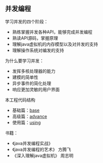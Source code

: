 ## 并发编程

学习并发的四个阶段：
- 熟练掌握并发各种API，能够完成并发编程
- 熟读API源码，掌握原理
- 理解java虚拟机的内存模型以及对并发的支持
- 理解操作系统对编发的支持


为什么要学习并发：
- 发挥多核处理器的能力
- 建模的简单性
- 异步事件的简化处理
- 响应更加灵敏的用户界面

本工程代码结构
- 基础篇：[base](https://github.com/fancychuan/java-learn/tree/master/java-advanced/concurrency/src/main/java/concurrency/base)
- 高级篇：[advance](https://github.com/fancychuan/java-learn/tree/master/java-advanced/concurrency/src/main/java/concurrency/advance)
- 使用篇：[using](https://github.com/fancychuan/java-learn/tree/master/java-advanced/concurrency/src/main/java/concurrency/using)


书籍：
- 《java并发编程实战》
- 《java并发编程的艺术》 方腾飞
- 《深入理解java虚拟机》 周志明
